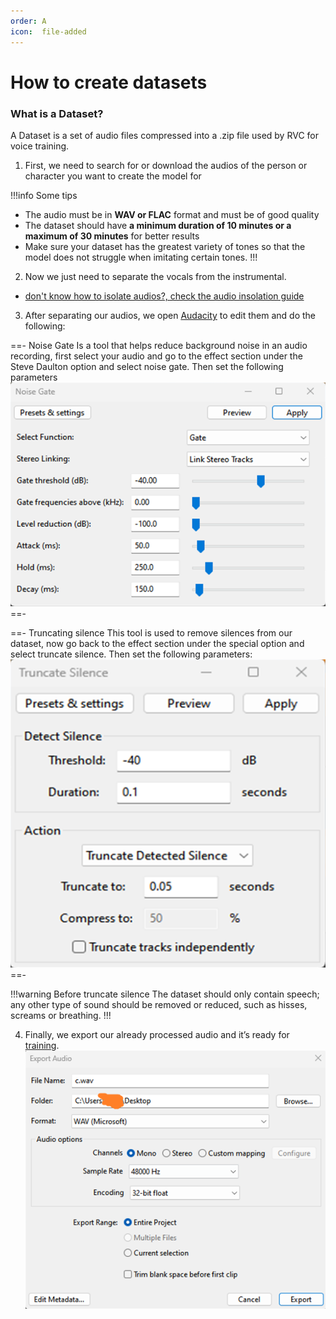 ```yaml
---
order: A
icon:  file-added
---
```

# How to create datasets

### What is a Dataset?
A Dataset is a set of audio files compressed into a .zip file used by RVC for voice training.

1. First, we need to search for or download the audios of the person or character you want to create the model for

!!!info Some tips
- The audio must be in **WAV or FLAC** format and must be of good quality
- The dataset should have **a minimum duration of 10 minutes or a maximum of 30 minutes** for better results 
- Make sure your dataset has the greatest variety of tones so that the model does not struggle when imitating certain tones.
!!!

2. Now we just need to separate the vocals from the instrumental.

 - [don't know how to isolate audios?, check the audio insolation guide](/guides\Audio\Audio.md)

3. After separating our audios, we open [Audacity](https://www.audacityteam.org/download/) to edit them and do the following:

==- Noise Gate
 Is a tool that helps reduce background noise in an audio recording, first select your audio and go to the effect section under the Steve Daulton option and select noise gate. Then set the following parameters
 ![](/../assets/Noise_Gate.png)
==-

==- Truncating silence
 This tool is used to remove silences from our dataset, now go back to the effect section under the special option and select truncate silence. Then set the following parameters: 
 ![](/../assets/Truncate.png)
==-

!!!warning Before truncate silence
The dataset should only contain speech; any other type of sound should be removed or reduced, such as hisses, screams or breathing.
!!!

4. Finally, we export our already processed audio and it’s ready for [training](/get-started\training.md/).
![](/../assets/Guardar.png)